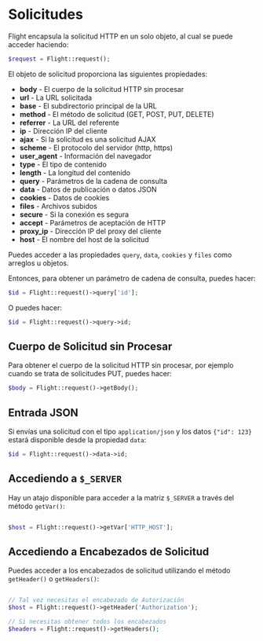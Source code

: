 # Solicitudes

Flight encapsula la solicitud HTTP en un solo objeto, al cual se puede acceder haciendo:

```php
$request = Flight::request();
```

El objeto de solicitud proporciona las siguientes propiedades:

- **body** - El cuerpo de la solicitud HTTP sin procesar
- **url** - La URL solicitada
- **base** - El subdirectorio principal de la URL
- **method** - El método de solicitud (GET, POST, PUT, DELETE)
- **referrer** - La URL del referente
- **ip** - Dirección IP del cliente
- **ajax** - Si la solicitud es una solicitud AJAX
- **scheme** - El protocolo del servidor (http, https)
- **user_agent** - Información del navegador
- **type** - El tipo de contenido
- **length** - La longitud del contenido
- **query** - Parámetros de la cadena de consulta
- **data** - Datos de publicación o datos JSON
- **cookies** - Datos de cookies
- **files** - Archivos subidos
- **secure** - Si la conexión es segura
- **accept** - Parámetros de aceptación de HTTP
- **proxy_ip** - Dirección IP del proxy del cliente
- **host** - El nombre del host de la solicitud

Puedes acceder a las propiedades `query`, `data`, `cookies` y `files`
como arreglos u objetos.

Entonces, para obtener un parámetro de cadena de consulta, puedes hacer:

```php
$id = Flight::request()->query['id'];
```

O puedes hacer:

```php
$id = Flight::request()->query->id;
```

## Cuerpo de Solicitud sin Procesar

Para obtener el cuerpo de la solicitud HTTP sin procesar, por ejemplo cuando se trata de solicitudes PUT,
puedes hacer:

```php
$body = Flight::request()->getBody();
```

## Entrada JSON

Si envías una solicitud con el tipo `application/json` y los datos `{"id": 123}`
estará disponible desde la propiedad `data`:

```php
$id = Flight::request()->data->id;
```

## Accediendo a `$_SERVER`

Hay un atajo disponible para acceder a la matriz `$_SERVER` a través del método `getVar()`:

```php

$host = Flight::request()->getVar['HTTP_HOST'];
```

## Accediendo a Encabezados de Solicitud

Puedes acceder a los encabezados de solicitud utilizando el método `getHeader()` o `getHeaders()`:

```php

// Tal vez necesitas el encabezado de Autorización
$host = Flight::request()->getHeader('Authorization');

// Si necesitas obtener todos los encabezados
$headers = Flight::request()->getHeaders();
```  
